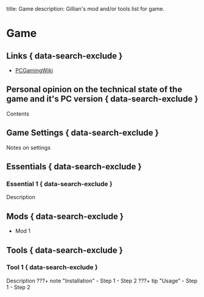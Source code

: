 title: Game
description: Gillian's mod and/or tools list for game.

# Game
## Links { data-search-exclude }
- [PCGamingWiki](link)

## Personal opinion on the technical state of the game and it's PC version { data-search-exclude }
Contents

## Game Settings { data-search-exclude }
Notes on settings

## Essentials { data-search-exclude }
### Essential 1 { data-search-exclude }
Description

## Mods { data-search-exclude }
* Mod 1

## Tools { data-search-exclude }
### Tool 1 { data-search-exclude }
Description
???+ note "Installation"
    - Step 1
    - Step 2
???+ tip "Usage"
    - Step 1
    - Step 2